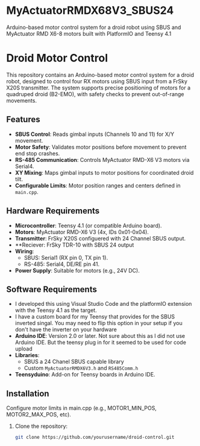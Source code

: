 # MyActuatorRMDX68V3_SBUS24
Arduino-based motor control system for a droid robot using SBUS and MyActuator RMD X6-8 motors built with PlatformIO and Teensy 4.1

# Droid Motor Control

This repository contains an Arduino-based motor control system for a droid robot, designed to control four RX motors using SBUS input from a FrSky X20S transmitter. The system supports precise positioning of motors for a quadruped droid (B2-EMO), with safety checks to prevent out-of-range movements.

## Features
- **SBUS Control**: Reads gimbal inputs (Channels 10 and 11) for X/Y movement.
- **Motor Safety**: Validates motor positions before movement to prevent end stop crashes.
- **RS-485 Communication**: Controls MyActuator RMD-X6 V3 motors via Serial4.
- **XY Mixing**: Maps gimbal inputs to motor positions for coordinated droid tilt.
- **Configurable Limits**: Motor position ranges and centers defined in `main.cpp`.

## Hardware Requirements
- **Microcontroller**: Teensy 4.1 (or compatible Arduino board).
- **Motors**: MyActuator RMD-X6 V3 (4x, IDs 0x01-0x04).
- **Transmitter**: FrSky X20S configuered with 24 Channel SBUS output.
- **Reciever: FrSky TDR-10 with SBUS 24 output
- **Wiring**:
  - SBUS: Serial1 (RX pin 0, TX pin 1).
  - RS-485: Serial4, DE/RE pin 41.
- **Power Supply**: Suitable for motors (e.g., 24V DC).

## Software Requirements
- I developed this using Visual Studio Code and the platformIO extension with the Teensy 4.1 as the target.
- I have a custom board for my Teensy that provides for the SBUS inverted singal.  You may need to flip this option in your setup if you don't have the inverter on your hardware
- **Arduino IDE**: Version 2.0 or later.  Not sure about this as I did not use Arduino IDE.  But the teensy plug in for it seemed to be used for code upload
- **Libraries**:
  - SBUS a 24 Chanel SBUS capable library
  - Custom `MyActuatorRMDX6V3.h` and `RS485Comm.h` 
- **Teensyduino**: Add-on for Teensy boards in Arduino IDE.

## Installation
Configure motor limits in main.cpp (e.g., MOTOR1_MIN_POS, MOTOR2_MAX_POS, etc).
1. Clone the repository:
   ```bash
   git clone https://github.com/yourusername/droid-control.git
